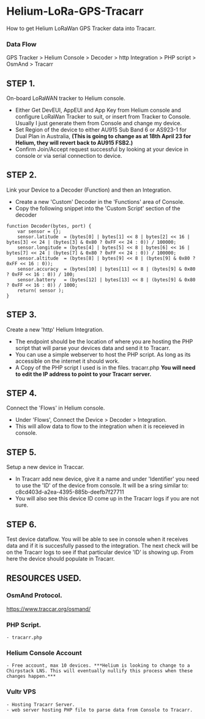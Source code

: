 # Helium-LoRa-GPS-Tracarr
How to get Helium LoRaWan GPS Tracker data into Tracarr.


### Data Flow
GPS Tracker > Helium Console > Decoder > http Integration > PHP script > OsmAnd > Tracarr


## STEP 1.
On-board LoRaWAN tracker to Helium console.
  - Either Get DevEUI, AppEUI and App Key from Helium console and configure LoRaWan Tracker to suit, or insert from Tracker to Console. Usually I just generate them from     Console and change my device.
  - Set Region of the device to either AU915 Sub Band 6 or AS923-1 for Dual Plan in Australia, **(This is going to change as at 18th April 23 for Helium, they will revert back to      AU915 FSB2.)**
  - Confirm Join/Accept request successful by looking at your device in console or via serial connection to device.


## STEP 2.
Link your Device to a Decoder (Function) and then an Integration.
  - Create a new 'Custom' Decoder in the 'Functions' area of Console.
  - Copy the following snippet into the 'Custom Script' section of the decoder

```
function Decoder(bytes, port) { 
    var sensor = {};    
    sensor.latitude  = (bytes[0] | bytes[1] << 8 | bytes[2] << 16 | bytes[3] << 24 | (bytes[3] & 0x80 ? 0xFF << 24 : 0)) / 100000;   
    sensor.longitude = (bytes[4] | bytes[5] << 8 | bytes[6] << 16 | bytes[7] << 24 | (bytes[7] & 0x80 ? 0xFF << 24 : 0)) / 100000;   
    sensor.altitude  = (bytes[8] | bytes[9] << 8 | (bytes[9] & 0x80 ? 0xFF << 16 : 0));  
    sensor.accuracy  = (bytes[10] | bytes[11] << 8 | (bytes[9] & 0x80 ? 0xFF << 16 : 0)) / 100;
    sensor.battery   = (bytes[12] | bytes[13] << 8 | (bytes[9] & 0x80 ? 0xFF << 16 : 0)) / 1000;
    return( sensor );
}
```

## STEP 3.
Create a new 'http' Helium Integration.
  - The endpoint should be the location of where you are hosting the PHP script that will parse your devices data and send it to Tracarr.
  - You can use a simple webserver to host the PHP script. As long as its accessible on the internet it should work.
  - A Copy of the PHP script I used is in the files. tracarr.php **You will need to edit the IP address to point to your Tracarr server.**
  
## STEP 4. 
Connect the 'Flows' in Helium console.
  - Under 'Flows', Connect the Device > Decoder > Integration.
  - This will allow data to flow to the integration when it is receieved in console.

## STEP 5.
Setup a new device in Traccar.
  - In Tracarr add new device, give it a name and under 'Identifier' you need to use the 'ID' of the device from console. It will be a sring similar to: c8cd403d-a2ea-4395-885b-deefb7f27711
  - You will also see this device ID come up in the Tracarr logs if you are not sure.
  
## STEP 6. 
Test device dataflow. You will be able to see in console when it receives data and if it is succesfully passed to the integration. The next check will be on the Tracarr logs to see if that particular device 'ID' is showing up. From here the device should populate in Tracarr.




## RESOURCES USED.
  ### OsmAnd Protocol.
  https://www.traccar.org/osmand/

  ### PHP Script.
    - tracarr.php
  
  ### Helium Console Account 
    - Free account, max 10 devices. ***Helium is looking to change to a Chirpstack LNS. This will eventually nullify this process when these changes happen.***
  
  ### Vultr VPS 
    - Hosting Tracarr Server.
    - web server hosting PHP file to parse data from Console to Tracarr.

